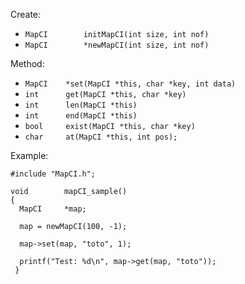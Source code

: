 Create:

- `MapCI		initMapCI(int size, int nof)`
- `MapCI		*newMapCI(int size, int nof)`

Method:

- `MapCI	*set(MapCI *this, char *key, int data)`
- `int		get(MapCI *this, char *key)`
- `int		len(MapCI *this)`
- `int		end(MapCI *this)`
- `bool		exist(MapCI *this, char *key)`
- `char		at(MapCI *this, int pos);`

Example:
```
#include "MapCI.h";

void		mapCI_sample()
{
  MapCI		*map;

  map = newMapCI(100, -1);

  map->set(map, "toto", 1);

  printf("Test: %d\n", map->get(map, "toto"));
 }
```

